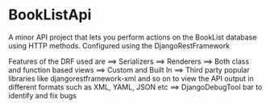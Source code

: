# BookListApi
A minor API project that lets you perform actions on the BookList database using HTTP methods. Configured using the DjangoRestFramework


Features of the DRF used are 
==> Serializers 
==> Renderers
==> Both class and function based views
==> Custom and Built In 
==> Third party popular libraries like djangorestframework-xml and so on to view the API output in different formats such as XML, YAML, JSON etc
==> DjangoDebugTool bar to identify and fix bugs
